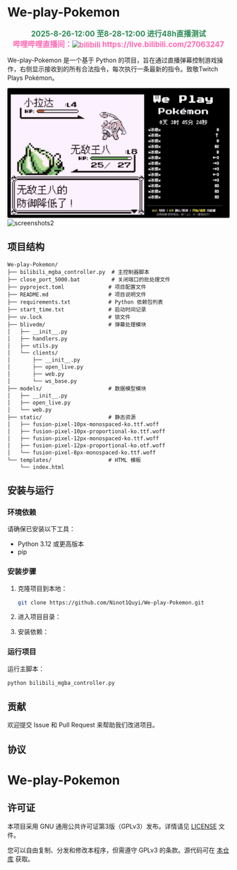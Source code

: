 # We-play-Pokemon

<div align="center" style="font-size: 1.2em; font-weight: bold; color: #2E8B57;">
2025-8-26-12:00 至8-28-12:00 进行48h直播测试<br>
<a href="https://live.bilibili.com/27063247" style="color: #FF69B4; text-decoration: none;"><span style="color: #FF69B4;">哔哩哔哩直播间：</span></a><a href="https://live.bilibili.com/27063247" style="color: #FF69B4; text-decoration: none;"><img src="https://www.bilibili.com/favicon.ico" alt="bilibili" style="vertical-align: middle; width: 16px; height: 16px;"> https://live.bilibili.com/27063247</a>
</div>

We-play-Pokemon 是一个基于 Python 的项目，旨在通过直播弹幕控制游戏操作，右侧显示接收到的所有合法指令，每次执行一条最新的指令。致敬Twitch Plays Pokémon。

![screenshots1](screenshots/screenshots1.jpg)
![screenshots2](screenshots/screenshots2.png)
## 项目结构

```
We-play-Pokemon/
├── bilibili_mgba_controller.py  # 主控制器脚本
├── close_port_5000.bat          # 关闭端口的批处理文件
├── pyproject.toml              # 项目配置文件
├── README.md                   # 项目说明文件
├── requirements.txt            # Python 依赖包列表
├── start_time.txt              # 启动时间记录
├── uv.lock                     # 锁文件
├── blivedm/                    # 弹幕处理模块
│   ├── __init__.py
│   ├── handlers.py
│   ├── utils.py
│   └── clients/
│       ├── __init__.py
│       ├── open_live.py
│       ├── web.py
│       └── ws_base.py
├── models/                     # 数据模型模块
│   ├── __init__.py
│   ├── open_live.py
│   └── web.py
├── static/                     # 静态资源
│   ├── fusion-pixel-10px-monospaced-ko.ttf.woff
│   ├── fusion-pixel-10px-proportional-ko.ttf.woff
│   ├── fusion-pixel-12px-monospaced-ko.ttf.woff
│   ├── fusion-pixel-12px-proportional-ko.otf.woff
│   └── fusion-pixel-8px-monospaced-ko.ttf.woff
└── templates/                  # HTML 模板
    └── index.html
```

## 安装与运行

### 环境依赖

请确保已安装以下工具：
- Python 3.12 或更高版本
- pip

### 安装步骤

1. 克隆项目到本地：
   ```bash
   git clone https://github.com/Ninot1Quyi/We-play-Pokemon.git
   ```

2. 进入项目目录：

3. 安装依赖：


### 运行项目

运行主脚本：
```bash
python bilibili_mgba_controller.py
```

## 贡献

欢迎提交 Issue 和 Pull Request 来帮助我们改进项目。

## 协议
# We-play-Pokemon

## 许可证
本项目采用 GNU 通用公共许可证第3版（GPLv3）发布。详情请见 [LICENSE](LICENSE) 文件。

您可以自由复制、分发和修改本程序，但需遵守 GPLv3 的条款。源代码可在 [本仓库](https://github.com/Ninot1Quyi/We-play-Pokemon) 获取。
